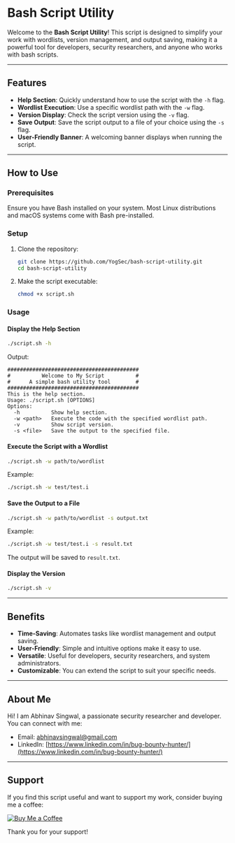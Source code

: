 # Bash Script Utility

Welcome to the **Bash Script Utility**! This script is designed to simplify your work with wordlists, version management, and output saving, making it a powerful tool for developers, security researchers, and anyone who works with bash scripts.

---

## Features

- **Help Section**: Quickly understand how to use the script with the `-h` flag.
- **Wordlist Execution**: Use a specific wordlist path with the `-w` flag.
- **Version Display**: Check the script version using the `-v` flag.
- **Save Output**: Save the script output to a file of your choice using the `-s` flag.
- **User-Friendly Banner**: A welcoming banner displays when running the script.

---

## How to Use

### Prerequisites
Ensure you have Bash installed on your system. Most Linux distributions and macOS systems come with Bash pre-installed.

### Setup
1. Clone the repository:
   ```bash
   git clone https://github.com/YogSec/bash-script-utility.git
   cd bash-script-utility
   ```
2. Make the script executable:
   ```bash
   chmod +x script.sh
   ```

### Usage

#### Display the Help Section
```bash
./script.sh -h
```
Output:
```
##########################################
#          Welcome to My Script          #
#      A simple bash utility tool        #
##########################################
This is the help section.
Usage: ./script.sh [OPTIONS]
Options:
  -h          Show help section.
  -w <path>   Execute the code with the specified wordlist path.
  -v          Show script version.
  -s <file>   Save the output to the specified file.
```

#### Execute the Script with a Wordlist
```bash
./script.sh -w path/to/wordlist
```
Example:
```bash
./script.sh -w test/test.i
```

#### Save the Output to a File
```bash
./script.sh -w path/to/wordlist -s output.txt
```
Example:
```bash
./script.sh -w test/test.i -s result.txt
```
The output will be saved to `result.txt`.

#### Display the Version
```bash
./script.sh -v
```

---

## Benefits

- **Time-Saving**: Automates tasks like wordlist management and output saving.
- **User-Friendly**: Simple and intuitive options make it easy to use.
- **Versatile**: Useful for developers, security researchers, and system administrators.
- **Customizable**: You can extend the script to suit your specific needs.

---

## About Me

Hi! I am Abhinav Singwal, a passionate security researcher and developer. You can connect with me:

- Email: [abhinavsingwal@gmail.com](mailto:abhinavsingwal@gmail.com)
- LinkedIn: [https://www.linkedin.com/in/bug-bounty-hunter/](https://www.linkedin.com/in/bug-bounty-hunter/)

---

## Support

If you find this script useful and want to support my work, consider buying me a coffee:

[![Buy Me a Coffee](https://img.shields.io/badge/Buy%20Me%20a%20Coffee-Support%20My%20Work-orange)](https://buymeacoffee.com/yogsec)

Thank you for your support!

